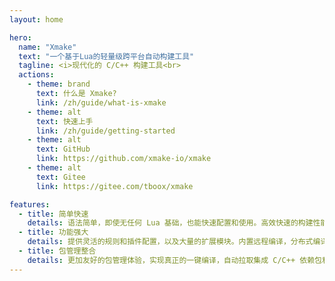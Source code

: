```yaml
---
layout: home

hero:
  name: "Xmake"
  text: "一个基于Lua的轻量级跨平台自动构建工具"
  tagline: <i>现代化的 C/C++ 构建工具<br>
  actions:
    - theme: brand
      text: 什么是 Xmake?
      link: /zh/guide/what-is-xmake
    - theme: alt
      text: 快速上手
      link: /zh/guide/getting-started
    - theme: alt
      text: GitHub
      link: https://github.com/xmake-io/xmake
    - theme: alt
      text: Gitee
      link: https://gitee.com/tboox/xmake

features:
  - title: 简单快速
    details: 语法简单，即使无任何 Lua 基础，也能快速配置和使用。高效快速的构建性能，内置缓存、并行构建等各种优化特性
  - title: 功能强大
    details: 提供灵活的规则和插件配置，以及大量的扩展模块。内置远程编译，分布式编译，多语言混合编译，工程文件生成等功能。
  - title: 包管理整合
    details: 更加友好的包管理体验，实现真正的一键编译，自动拉取集成 C/C++ 依赖包和工具链。支持自建仓库，云端预编译加速以及与 Conan/Vcpkg 等现有包管理无缝整合。
---
```


